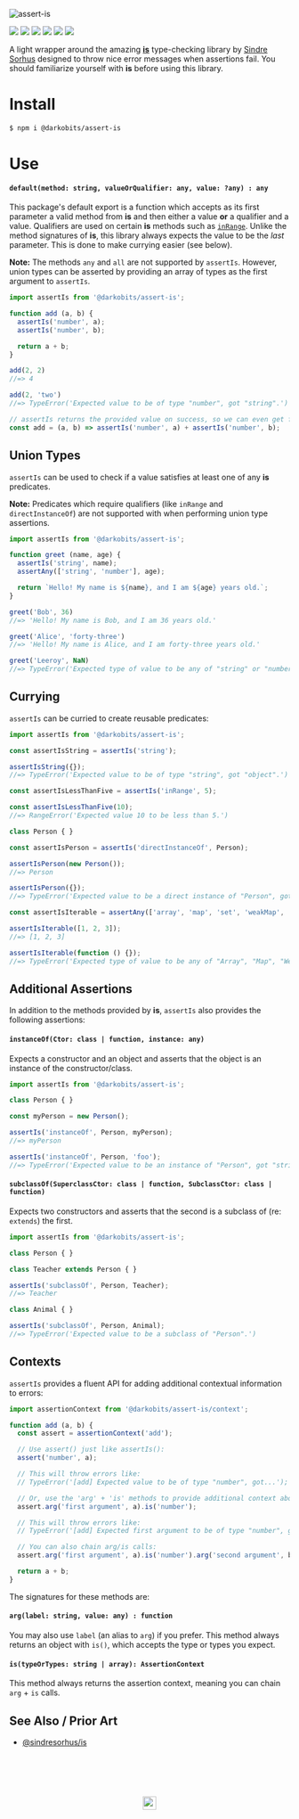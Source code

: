 ![assert-is](https://user-images.githubusercontent.com/441546/36626587-3f935e6e-18ea-11e8-91f8-6bc1576f3e1c.png)

[![][npm-img]][npm-url] [![][travis-img]][travis-url] [![][david-img]][david-url] [![][codacy-img]][codacy-url] [![][cc-img]][cc-url] [![][xo-img]][xo-url]

A light wrapper around the amazing [**is**](https://github.com/sindresorhus/is) type-checking library by [Sindre Sorhus](https://github.com/sindresorhus) designed to throw nice error messages when assertions fail. You should familiarize yourself with **is** before using this library.

# Install
```bash
$ npm i @darkobits/assert-is
```

# Use
#### `default(method: string, valueOrQualifier: any, value: ?any) : any`

This package's default export is a function which accepts as its first parameter a valid method from **is** and then either a value **or** a qualifier and a value. Qualifiers are used on certain **is** methods such as [`inRange`](https://github.com/sindresorhus/is#inrangevalue-range). Unlike the method signatures of **is**, this library always expects the value to be the _last_ parameter. This is done to make currying easier (see below).

**Note:** The methods `any` and `all` are not supported by `assertIs`. However, union types can be asserted by providing an array of types as the first argument to `assertIs`.

```js
import assertIs from '@darkobits/assert-is';

function add (a, b) {
  assertIs('number', a);
  assertIs('number', b);

  return a + b;
}

add(2, 2)
//=> 4

add(2, 'two')
//=> TypeError('Expected value to be of type "number", got "string".')

// assertIs returns the provided value on success, so we can even get fancy:
const add = (a, b) => assertIs('number', a) + assertIs('number', b);
```

## Union Types

`assertIs` can be used to check if a value satisfies at least one of any **is** predicates.

**Note:** Predicates which require qualifiers (like `inRange` and `directInstanceOf`) are not supported with when performing union type assertions.

```js
import assertIs from '@darkobits/assert-is';

function greet (name, age) {
  assertIs('string', name);
  assertAny(['string', 'number'], age);

  return `Hello! My name is ${name}, and I am ${age} years old.`;
}

greet('Bob', 36)
//=> 'Hello! My name is Bob, and I am 36 years old.'

greet('Alice', 'forty-three')
//=> 'Hello! My name is Alice, and I am forty-three years old.'

greet('Leeroy', NaN)
//=> TypeError('Expected type of value to be any of "string" or "number", got "NaN".')
```

## Currying

`assertIs` can be curried to create reusable predicates:

```js
import assertIs from '@darkobits/assert-is';

const assertIsString = assertIs('string');

assertIsString({});
//=> TypeError('Expected value to be of type "string", got "object".')

const assertIsLessThanFive = assertIs('inRange', 5);

const assertIsLessThanFive(10);
//=> RangeError('Expected value 10 to be less than 5.')

class Person { }

const assertIsPerson = assertIs('directInstanceOf', Person);

assertIsPerson(new Person());
//=> Person

assertIsPerson({});
//=> TypeError('Expected value to be a direct instance of "Person", got "object".')

const assertIsIterable = assertAny(['array', 'map', 'set', 'weakMap', 'weakSet']);

assertIsIterable([1, 2, 3]);
//=> [1, 2, 3]

assertIsIterable(function () {});
//=> TypeError('Expected type of value to be any of "Array", "Map", "WeakMap" or "WeakSet", got "function".')
```

## Additional Assertions
In addition to the methods provided by **is**, `assertIs` also provides the following assertions:

#### `instanceOf(Ctor: class | function, instance: any)`

Expects a constructor and an object and asserts that the object is an instance of the constructor/class.

```js
import assertIs from '@darkobits/assert-is';

class Person { }

const myPerson = new Person();

assertIs('instanceOf', Person, myPerson);
//=> myPerson

assertIs('instanceOf', Person, 'foo');
//=> TypeError('Expected value to be an instance of "Person", got "string".')
```


#### `subclassOf(SuperclassCtor: class | function, SubclassCtor: class | function)`

Expects two constructors and asserts that the second is a subclass of (re: `extends`) the first.

```js
import assertIs from '@darkobits/assert-is';

class Person { }

class Teacher extends Person { }

assertIs('subclassOf', Person, Teacher);
//=> Teacher

class Animal { }

assertIs('subclassOf', Person, Animal);
//=> TypeError('Expected value to be a subclass of "Person".')
```

## Contexts
`assertIs` provides a fluent API for adding additional contextual information to errors:

```js
import assertionContext from '@darkobits/assert-is/context';

function add (a, b) {
  const assert = assertionContext('add');

  // Use assert() just like assertIs():
  assert('number', a);

  // This will throw errors like:
  // TypeError('[add] Expected value to be of type "number", got...');

  // Or, use the 'arg' + 'is' methods to provide additional context about an assertion:
  assert.arg('first argument', a).is('number');

  // This will throw errors like:
  // TypeError('[add] Expected first argument to be of type "number", got...');

  // You can also chain arg/is calls:
  assert.arg('first argument', a).is('number').arg('second argument', b).is('number');

  return a + b;
}
```

The signatures for these methods are:

#### `arg(label: string, value: any) : function`

You may also use `label` (an alias to `arg`) if you prefer. This method always returns an object with `is()`, which accepts the type or types you expect.

#### `is(typeOrTypes: string | array): AssertionContext`

This method always returns the assertion context, meaning you can chain `arg` + `is` calls.

## See Also / Prior Art

- [@sindresorhus/is](https://github.com/sindresorhus/is)

## &nbsp;
<p align="center">
  <br>
  <img width="24" height="24" src="https://cloud.githubusercontent.com/assets/441546/25318539/db2f4cf2-2845-11e7-8e10-ef97d91cd538.png">
</p>

[npm-img]: https://img.shields.io/npm/v/@darkobits/assert-is.svg?style=flat-square
[npm-url]: https://www.npmjs.com/package/@darkobits/assert-is

[travis-img]: https://img.shields.io/travis/darkobits/assert-is.svg?style=flat-square
[travis-url]: https://travis-ci.org/darkobits/assert-is

[david-img]: https://img.shields.io/david/darkobits/assert-is.svg?style=flat-square
[david-url]: https://david-dm.org/darkobits/assert-is

[codacy-img]: https://img.shields.io/codacy/coverage/0023b07bb2454f2a8c336f92814f09a0.svg?style=flat-square
[codacy-url]: https://www.codacy.com/app/darkobits/assert-is

[cc-img]: https://img.shields.io/badge/conventional%20commits-1.0.0-027dc6.svg?style=flat-square
[cc-url]: https://github.com/conventional-changelog/standard-version

[xo-img]: https://img.shields.io/badge/code_style-XO-e271a5.svg?style=flat-square
[xo-url]: https://github.com/sindresorhus/xo
